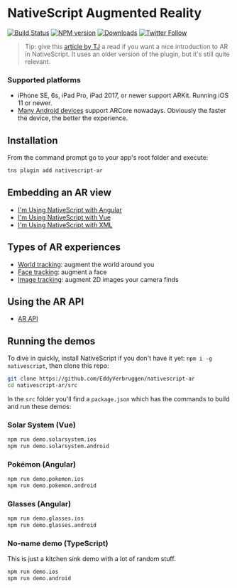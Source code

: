 NativeScript Augmented Reality
==============================

[![Build Status][build-status]][build-url]
[![NPM version][npm-image]][npm-url]
[![Downloads][downloads-image]][npm-url]
[![Twitter Follow][twitter-image]][twitter-url]

[build-status]:https://travis-ci.org/EddyVerbruggen/nativescript-ar.svg?branch=master
[build-url]:https://travis-ci.org/EddyVerbruggen/nativescript-ar
[npm-image]:http://img.shields.io/npm/v/nativescript-ar.svg
[npm-url]:https://npmjs.org/package/nativescript-ar
[downloads-image]:http://img.shields.io/npm/dm/nativescript-ar.svg
[twitter-image]:https://img.shields.io/twitter/follow/eddyverbruggen.svg?style=social&label=Follow%20me
[twitter-url]:https://twitter.com/eddyverbruggen

> Tip: give this [article by TJ](https://www.nativescript.org/blog/getting-started-with-augmented-reality-in-nativescript) a read if you want a nice introduction to AR in NativeScript. It uses an older version of the plugin, but it's still quite relevant.

### Supported platforms
* iPhone SE, 6s, iPad Pro, iPad 2017, or newer support ARKit. Running iOS 11 or newer.
* [Many Android devices](https://developers.google.com/ar/discover/supported-devices#android_play) support ARCore nowadays. Obviously the faster the device, the better the experience.

## Installation
From the command prompt go to your app's root folder and execute:
```bash
tns plugin add nativescript-ar
```

## Embedding an AR view
- [I'm Using NativeScript with Angular](docs/ar-angular.md)
- [I'm Using NativeScript with Vue](docs/ar-vue.md)
- [I'm Using NativeScript with XML](docs/ar-xml.md)

## Types of AR experiences
- [World tracking](docs/tracking-world.md): augment the world around you
- [Face tracking](docs/tracking-faces.md): augment a face
- [Image tracking](docs/tracking-images.md): augment 2D images your camera finds

## Using the AR API
- [AR API](docs/api.md)

## Running the demos
To dive in quickly, install NativeScript if you don't have it yet: `npm i -g nativescript`,
then clone this repo:

```bash
git clone https://github.com/EddyVerbruggen/nativescript-ar
cd nativescript-ar/src
```

In the `src` folder you'll find a `package.json` which has the commands to build and run these demos:

### Solar System (Vue)

```bash
npm run demo.solarsystem.ios 
npm run demo.solarsystem.android 
```

### Pokémon (Angular)

```bash
npm run demo.pokemon.ios 
npm run demo.pokemon.android 
```

### Glasses (Angular)

```bash
npm run demo.glasses.ios 
npm run demo.glasses.android 
```

### No-name demo (TypeScript)
This is just a kitchen sink demo with a lot of random stuff.

```bash
npm run demo.ios 
npm run demo.android 
```
